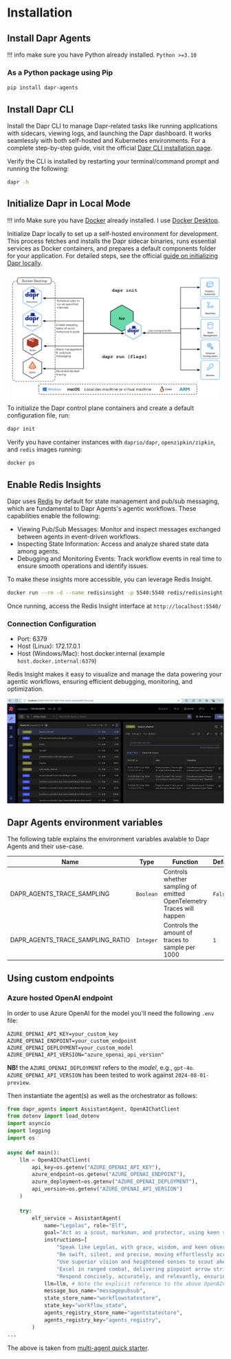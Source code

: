 # Installation

## Install Dapr Agents

!!! info
    make sure you have Python already installed. `Python >=3.10`

### As a Python package using Pip

```bash
pip install dapr-agents
```

## Install Dapr CLI

Install the Dapr CLI to manage Dapr-related tasks like running applications with sidecars, viewing logs, and launching the Dapr dashboard. It works seamlessly with both self-hosted and Kubernetes environments. For a complete step-by-step guide, visit the official [Dapr CLI installation page](https://docs.dapr.io/getting-started/install-dapr-cli/).

Verify the CLI is installed by restarting your terminal/command prompt and running the following:

```bash
dapr -h
```

## Initialize Dapr in Local Mode

!!! info
    Make sure you have [Docker](https://docs.docker.com/get-started/get-docker/) already installed. I use [Docker Desktop](https://www.docker.com/products/docker-desktop/).

Initialize Dapr locally to set up a self-hosted environment for development. This process fetches and installs the Dapr sidecar binaries, runs essential services as Docker containers, and prepares a default components folder for your application. For detailed steps, see the official [guide on initializing Dapr locally](https://docs.dapr.io/getting-started/install-dapr-selfhost/).

![](../img/home_installation_init.png)

To initialize the Dapr control plane containers and create a default configuration file, run:

```bash
dapr init
```

Verify you have container instances with `daprio/dapr`, `openzipkin/zipkin`, and `redis` images running:

```bash
docker ps
```

## Enable Redis Insights

Dapr uses [Redis](https://docs.dapr.io/reference/components-reference/supported-state-stores/setup-redis/) by default for state management and pub/sub messaging, which are fundamental to Dapr Agents's agentic workflows. These capabilities enable the following:

* Viewing Pub/Sub Messages: Monitor and inspect messages exchanged between agents in event-driven workflows.
* Inspecting State Information: Access and analyze shared state data among agents.
* Debugging and Monitoring Events: Track workflow events in real time to ensure smooth operations and identify issues.

To make these insights more accessible, you can leverage Redis Insight.

```bash
docker run --rm -d --name redisinsight -p 5540:5540 redis/redisinsight:latest
```

Once running, access the Redis Insight interface at `http://localhost:5540/`

### Connection Configuration

* Port: 6379
* Host (Linux): 172.17.0.1
* Host (Windows/Mac): host.docker.internal (example `host.docker.internal:6379`)

Redis Insight makes it easy to visualize and manage the data powering your agentic workflows, ensuring efficient debugging, monitoring, and optimization.

![](../img/home_installation_redis_dashboard.png)


## Dapr Agents environment variables

The following table explains the environment variables avalable to Dapr Agents and their use-case.

| Name | Type | Function | Default |
|--|--|-----|-|
| DAPR_AGENTS_TRACE_SAMPLING | `Boolean` | Controls whether sampling of emitted OpenTelemetry Traces will happen | `False` |
| DAPR_AGENTS_TRACE_SAMPLING_RATIO | `Integer` |  Controls the amount of traces to sample per 1000 | `1` |

## Using custom endpoints

### Azure hosted OpenAI endpoint

In order to use Azure OpenAI for the model you'll need the following `.env` file:

```env
AZURE_OPENAI_API_KEY=your_custom_key
AZURE_OPENAI_ENDPOINT=your_custom_endpoint
AZURE_OPENAI_DEPLOYMENT=your_custom_model
AZURE_OPENAI_API_VERSION="azure_openai_api_version"
```

**NB!** the `AZURE_OPENAI_DEPLOYMENT` refers to the _model_, e.g., `gpt-4o`. `AZURE_OPENAI_API_VERSION` has been tested to work against `2024-08-01-preview`.

Then instantiate the agent(s) as well as the orchestrator as follows:

```python
from dapr_agents import AssistantAgent, OpenAIChatClient
from dotenv import load_dotenv
import asyncio
import logging
import os

async def main():
    llm = OpenAIChatClient(
        api_key=os.getenv("AZURE_OPENAI_API_KEY"),
        azure_endpoint=os.getenv("AZURE_OPENAI_ENDPOINT"),
        azure_deployment=os.getenv("AZURE_OPENAI_DEPLOYMENT"),
        api_version=os.getenv("AZURE_OPENAI_API_VERSION")
    )
    
    try:
        elf_service = AssistantAgent(
            name="Legolas", role="Elf",
            goal="Act as a scout, marksman, and protector, using keen senses and deadly accuracy to ensure the success of the journey.",
            instructions=[
                "Speak like Legolas, with grace, wisdom, and keen observation.",
                "Be swift, silent, and precise, moving effortlessly across any terrain.",
                "Use superior vision and heightened senses to scout ahead and detect threats.",
                "Excel in ranged combat, delivering pinpoint arrow strikes from great distances.",
                "Respond concisely, accurately, and relevantly, ensuring clarity and strict alignment with the task."],
            llm=llm, # Note the explicit reference to the above OpenAIChatClient 
            message_bus_name="messagepubsub",
            state_store_name="workflowstatestore",
            state_key="workflow_state",
            agents_registry_store_name="agentstatestore",
            agents_registry_key="agents_registry",
        )
...
```

The above is taken from [multi-agent quick starter](https://github.com/dapr/dapr-agents/blob/main/quickstarts/05-multi-agent-workflow-dapr-workflows/services/elf/app.py#L1-L23).
